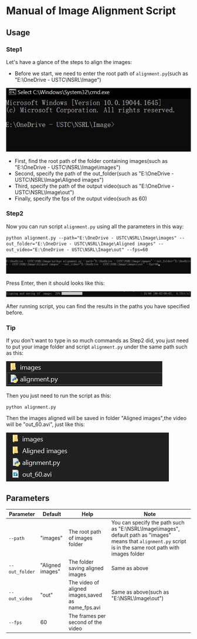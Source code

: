 # Manual of Image Alignment Script

## Usage

### Step1
Let's have a glance of the steps to align the images:
- Before we start, we need to enter the root path of `alignment.py`(such as "E:\OneDrive - USTC\NSRL\Image")

![alt Root path](https://github.com/Airscker/Align_IMG_NSRL/blob/main/src/cmd.jpg?raw=true)

- First, find the root path of the folder containing images(such as "E:\OneDrive - USTC\NSRL\Image\images")
- Second, specify the path of the out_folder(such as "E:\OneDrive - USTC\NSRL\Image\Aligned images")
- Third, specify the path of the output video(such as "E:\OneDrive - USTC\NSRL\Image\out")
- Finally, specify the fps of the output video(such as 60)

### Step2
Now you can run script `alignment.py` using all the parameters in this way:

```Shell
python alignment.py --path="E:\OneDrive - USTC\NSRL\Image\images" --out_folder="E:\OneDrive - USTC\NSRL\Image\Aligned images" --out_video="E:\OneDrive - USTC\NSRL\Image\out" --fps=60
```

![alt run](https://github.com/Airscker/Align_IMG_NSRL/blob/main/src/run.jpg?raw=true)

Press Enter, then it should looks like this:

![alt go](https://github.com/Airscker/Align_IMG_NSRL/blob/main/src/go.jpg?raw=true)

After running script, you can find the results in the paths you have specified before.

### Tip

If you don't want to type in so much commands as Step2 did, you just need to put your image folder and script `alignment.py`
 under the same path such as this:

![alt Same root path](https://github.com/Airscker/Align_IMG_NSRL/blob/main/src/root.jpg?raw=true)

Then you just need to run the script as this:
```shell
python alignment.py
```
Then the images aligned will be saved in folder "Aligned images",the video will be "out_60.avi", just like this:

![alt end](https://github.com/Airscker/Align_IMG_NSRL/blob/main/src/end.jpg?raw=true)

## Parameters

| **Parameter**  | **Default**      | **Help**                                          | **Note**                                                                                                                                            |
|----------------|------------------|---------------------------------------------------|-----------------------------------------------------------------------------------------------------------------------------------------------------|
| `--path`       | "images"         | The root path of images folder                    | You can specify the path such as "E:\NSRL\Image\images", default path as "images" means that `alignment.py` script is in the same root path with images folder |
| `--out_folder` | "Aligned images" | The folder saving aligned images                  | Same as above                                                                                                                                       |
| `--out_video`  | "out"            | The video of aligned images,saved as name_fps.avi | Same as above(such as "E:\NSRL\Image\out")                                                                                                          |
| `--fps`        | 60               | The frames per second of the video                |                                                                                                                                                     |

